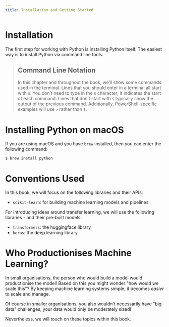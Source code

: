 ```yaml
---
title: Installation and Getting Started
---
```


# Installation

The first step for working with Python is installing Python itself. The easiest way is to install Python via command line tools.

> ## Command Line Notation
>
> In this chapter and throughout the book, we’ll show some commands used in the
> terminal. Lines that you should enter in a terminal all start with `$`. You
> don’t need to type in the `$` character; it indicates the start of each
> command. Lines that don’t start with `$` typically show the output of the
> previous command. Additionally, PowerShell-specific examples will use `>`
> rather than `$`.

# Installing Python on macOS

If you are using macOS and you have `brew` installed, then you can enter the following command:

```console
$ brew install python
```

# Conventions Used

In this book, we will focus on the following libraries and their APIs:

*  `scikit-learn`: for building machine learning models and pipelines

For introducing ideas around transfer learning, we will use the following libraries - and their pre-built models:

*  `transformers`: the huggingface library
*  `keras`: the deep learning library

# Who Productionises Machine Learning?

In small organisations, the person who would build a model would productionise the model! Based on this you might wonder "how would we scale this"? By keeping machine learning systems simple, it becomes _easier_ to scale and manage. 

Of course in smaller organisations, you also wouldn't necessarily have "big data" challenges, your data would only be moderately sized! 

Nevertheless, we will touch on these topics within this book.


